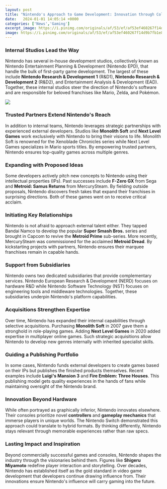 ```yaml
---
layout: post
title: "Nintendo's Approach to Game Development: Innovation through Collaboration"
date:   2024-01-01 14:05:14 +0000
categories: ['News','Gaming']
excerpt_image: https://i.pinimg.com/originals/af/53/ef/af53ef460267f14d9b7fb1e8d9bbe8ba.jpg
image: https://i.pinimg.com/originals/af/53/ef/af53ef460267f14d9b7fb1e8d9bbe8ba.jpg
---
```


### Internal Studios Lead the Way
Nintendo has several in-house development studios, collectively known as Nintendo Entertainment Planning & Development (Nintendo EPD), that handle the bulk of first-party game development. The largest of these include **Nintendo Research & Development 1** (R&D1), **Nintendo Research & Development 2** (R&D2), and Entertainment Analysis & Development (EAD). Together, these internal studios steer the direction of Nintendo's software and are responsible for beloved franchises like Mario, Zelda, and Pokémon. 

![](https://i.pinimg.com/originals/af/53/ef/af53ef460267f14d9b7fb1e8d9bbe8ba.jpg)
### Trusted Partners Extend Nintendo's Reach  
In addition to internal teams, Nintendo leverages strategic partnerships with experienced external developers. Studios like **Monolith Soft** and **Next Level Games** work exclusively with Nintendo to bring their visions to life. Monolith Soft is renowned for the Xenoblade Chronicles series while Next Level Games specializes in Mario sports titles. By empowering trusted partners, Nintendo ensures top-quality games across multiple genres.
### Expanding with Proposed Ideas
Some developers actively pitch new concepts to Nintendo using their intellectual properties (IPs). Past successes include **F-Zero GX** from Sega and **Metroid: Samus Returns** from MercurySteam. By fielding outside proposals, Nintendo discovers fresh takes that expand their franchises in surprising directions. Both of these games went on to receive critical acclaim.
### Initiating Key Relationships  
Nintendo is not afraid to approach external talent either. They tapped Bandai Namco to develop the popular **Super Smash Bros.** series and brought in Capcom to revive the **Metroid Prime** sub-series. More recently, MercurySteam was commissioned for the acclaimed **Metroid Dread**. By kickstarting projects with partners, Nintendo ensures their marquee franchises remain in capable hands.
### Support from Subsidiaries  
Nintendo owns two dedicated subsidiaries that provide complementary services. Nintendo European Research & Development (NERD) focuses on hardware R&D while Nintendo Software Technology (NST) focuses on engineering tools and middleware technologies. Together, these subsidiaries underpin Nintendo's platform capabilities.
### Acquisitions Strengthen Expertise
Over time, Nintendo has expanded their internal capabilities through selective acquisitions. Purchasing **Monolith Soft** in 2007 gave them a stronghold in role-playing games. Adding **Next Level Games** in 2020 added expertise in multiplayer online games. Such strategic acquisitions allow Nintendo to develop new genres internally with inherited specialist skills.
### Guiding a Publishing Portfolio  
In some cases, Nintendo funds external developers to create games based on their IPs but publishes the finished products themselves. Recent examples include **Luigi's Mansion 3** and **Fire Emblem: Three Houses**. This publishing model gets quality experiences in the hands of fans while maintaining oversight of the Nintendo brand.
### Innovation Beyond Hardware
While often portrayed as graphically inferior, Nintendo innovates elsewhere. Their consoles prioritize novel **controllers** and **gameplay mechanics** that immerse players in unique worlds. The Nintendo Switch demonstrated this approach could translate to hybrid formats. By thinking differently, Nintendo stays relevant through memorable experiences rather than raw specs.
### Lasting Impact and Inspiration
Beyond commercially successful games and consoles, Nintendo shapes the industry through the visionaries behind them. Figures like **Shigeru Miyamoto** redefine player interaction and storytelling. Over decades, Nintendo has established itself as the gold standard in video game development that developers continue drawing influence from. Their innovations ensure Nintendo's influence will carry gaming into the future.